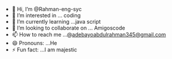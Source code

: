 - 👋 Hi, I’m @Rahman-eng-syc
- 👀 I’m interested in ... coding 
- 🌱 I’m currently learning ...java script 
- 💞️ I’m looking to collaborate on ... Amigoscode 
- 📫 How to reach me ...@adebayoabdulrahman345@gmail.com
- 😄 Pronouns: ...He
- ⚡ Fun fact: ...I am majestic 

<!---
Rahman-eng-syc/Rahman-eng-syc is a ✨ special ✨ repository because its `README.md` (this file) appears on your GitHub profile.
You can click the Preview link to take a look at your changes.
--->

